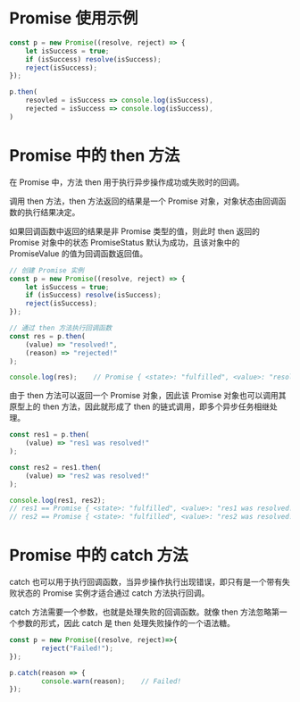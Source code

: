 # Promise 使用示例

```jsx
const p = new Promise((resolve, reject) => {
    let isSuccess = true;
    if (isSuccess) resolve(isSuccess);
    reject(isSuccess);
});

p.then(
    resovled = isSuccess => console.log(isSuccess),
    rejected = isSuccess => console.log(isSuccess),
)
```

# Promise 中的 then 方法

在 Promise 中，方法 then 用于执行异步操作成功或失败时的回调。

调用 then 方法，then 方法返回的结果是一个 Promise 对象，对象状态由回调函数的执行结果决定。

如果回调函数中返回的结果是非 Promise 类型的值，则此时 then 返回的 Promise 对象中的状态 PromiseStatus 默认为成功，且该对象中的 PromiseValue 的值为回调函数返回值。

```jsx
// 创建 Promise 实例
const p = new Promise((resolve, reject) => {
    let isSuccess = true;
    if (isSuccess) resolve(isSuccess);
    reject(isSuccess);
});

// 通过 then 方法执行回调函数
const res = p.then(
    (value) => "resolved!",
    (reason) => "rejected!"
);

console.log(res);    // Promise { <state>: "fulfilled", <value>: "resolved!" }
```

由于 then 方法可以返回一个 Promise 对象，因此该 Promise 对象也可以调用其原型上的 then 方法，因此就形成了 then 的链式调用，即多个异步任务相继处理。

```jsx
const res1 = p.then(
    (value) => "res1 was resolved!"
);

const res2 = res1.then(
    (value) => "res2 was resolved!"
);

console.log(res1, res2);
// res1 == Promise { <state>: "fulfilled", <value>: "res1 was resolved!" }
// res2 == Promise { <state>: "fulfilled", <value>: "res2 was resolved!" }
```

# Promise 中的 catch 方法

catch 也可以用于执行回调函数，当异步操作执行出现错误，即只有是一个带有失败状态的 Promise 实例才适合通过 catch 方法执行回调。

catch 方法需要一个参数，也就是处理失败的回调函数。就像 then 方法忽略第一个参数的形式，因此 catch 是 then 处理失败操作的一个语法糖。

```jsx
const p = new Promise((resolve, reject)=>{
		reject("Failed!");
});

p.catch(reason => {
		console.warn(reason);    // Failed!
});
```
